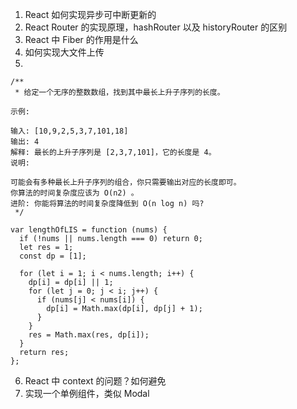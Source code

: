 1. React 如何实现异步可中断更新的
2. React Router 的实现原理，hashRouter 以及 historyRouter 的区别
3. React 中 Fiber 的作用是什么
4. 如何实现大文件上传
5.
```
/**
 * 给定一个无序的整数数组，找到其中最长上升子序列的长度。

示例:

输入: [10,9,2,5,3,7,101,18]
输出: 4 
解释: 最长的上升子序列是 [2,3,7,101]，它的长度是 4。
说明:

可能会有多种最长上升子序列的组合，你只需要输出对应的长度即可。
你算法的时间复杂度应该为 O(n2) 。
进阶: 你能将算法的时间复杂度降低到 O(n log n) 吗?
 */

var lengthOfLIS = function (nums) {
  if (!nums || nums.length === 0) return 0;
  let res = 1;
  const dp = [1];

  for (let i = 1; i < nums.length; i++) {
    dp[i] = dp[i] || 1;
    for (let j = 0; j < i; j++) {
      if (nums[j] < nums[i]) {
        dp[i] = Math.max(dp[i], dp[j] + 1);
      }
    }
    res = Math.max(res, dp[i]);
  }
  return res;
};
```
6. React 中 context 的问题？如何避免
7. 实现一个单例组件，类似 Modal 